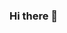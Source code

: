 ### Hi there 👋

<!--
**Tong057/Tong057** is a ✨ _special_ ✨ repository because its `README.md` (this file) appears on your GitHub profile.
<img src="https://profile-counter.glitch.me/Gnevilkoko/count.svg">
Here are some ideas to get you started:

- 🔭 I’m currently working on ...
- 🌱 I’m currently learning ...
- 👯 I’m looking to collaborate on ...
- 🤔 I’m looking for help with ...
- 💬 Ask me about ...
- 📫 How to reach me: ...
- 😄 Pronouns: ...
- ⚡ Fun fact: ...
-->
